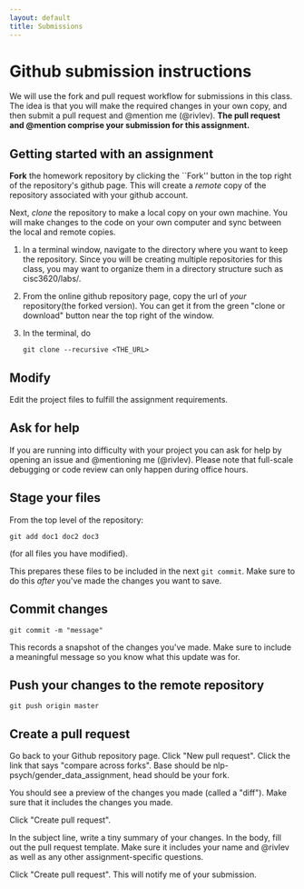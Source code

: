 ```yaml
---
layout: default
title: Submissions
---
```


# Github submission instructions

We will use the fork and pull request workflow for submissions in this class. The idea is that you will make the required changes in your own copy, and then submit a pull request and @mention me (@rivlev). __The pull request and @mention comprise your submission for this assignment.__

## Getting started with an assignment

**Fork** the homework repository by clicking the ``Fork'' button in the top right of the repository's github page. This will create a *remote* copy of the repository associated with your github account.

Next, *clone* the repository to make a local copy on your own machine. You will make changes to the code on your own computer and sync between the local and remote copies.

1. In a terminal window, navigate to the directory where you want to keep the repository. Since you will be creating multiple repositories for this class, you may want to organize them in a directory structure such as cisc3620/labs/.

2. From the online github repository page, copy the url of *your* repository(the forked version). You can get it from the green "clone or download" button near the top right of the window.

3. In the terminal, do

   ```git clone --recursive <THE_URL>```

## Modify

Edit the project files to fulfill the assignment requirements.

## Ask for help

If you are running into difficulty with your project you can ask for help by opening an issue  and @mentioning me (@rivlev). Please note that full-scale debugging or code review can only happen during office hours.

## Stage your files

From the top level of the repository:

```git add doc1 doc2 doc3```

(for all files you have modified).

This prepares these files to be included in the next ```git commit```. Make sure to do this *after* you've made the changes you want to save.

## Commit changes

```git commit -m "message"```

This records a snapshot of the changes you've made. Make sure to include a meaningful message so you know what this update was for.

## Push your changes to the remote repository

```git push origin master```

## Create a pull request

Go back to your Github repository page. Click "New pull request". Click the link that says "compare across forks". Base should be nlp-psych/gender_data_assignment, head should be your fork.

You should see a preview of the changes you made (called a "diff"). Make sure that it includes the changes you made.

Click "Create pull request". 

In the subject line, write a tiny summary of your changes. In the body, fill out the pull request template. Make sure it includes your name and @rivlev as well as any other assignment-specific questions. 

Click "Create pull request". This will notify me of your submission.
